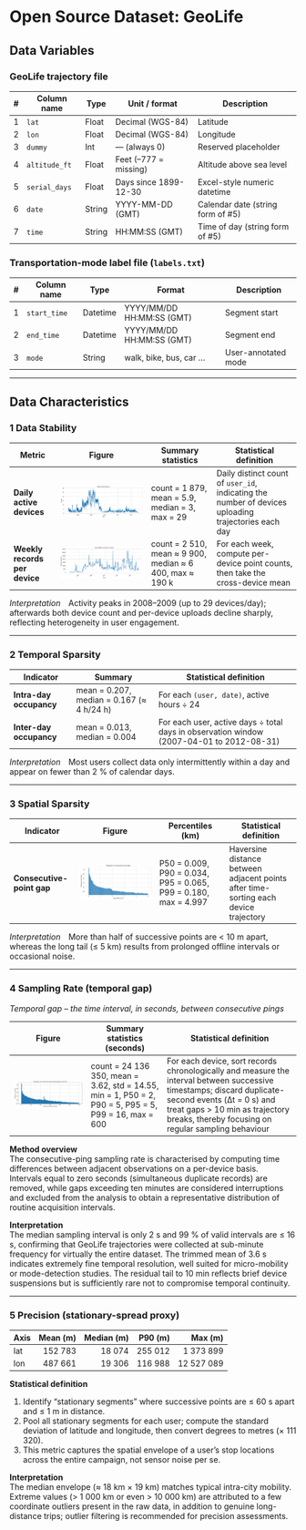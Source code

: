 # Open Source Dataset: GeoLife

## Data Variables

### **GeoLife trajectory file** 

| # | Column name   | Type   | Unit / format                | Description |
|---|---------------|--------|------------------------------|-------------|
| 1 | `lat`         | Float  | Decimal  (WGS-84)           | Latitude |
| 2 | `lon`         | Float  | Decimal (WGS-84)           | Longitude |
| 3 | `dummy`       | Int    | — (always 0)                 | Reserved placeholder |
| 4 | `altitude_ft` | Float  | Feet (–777 = missing)        | Altitude above sea level |
| 5 | `serial_days` | Float  | Days since 1899-12-30        | Excel-style numeric datetime |
| 6 | `date`        | String | YYYY-MM-DD (GMT)             | Calendar date (string form of #5) |
| 7 | `time`        | String | HH:MM:SS (GMT)               | Time of day (string form of #5) |

### **Transportation-mode label file** (`labels.txt`)

| # | Column name  | Type     | Format                    | Description |
|---|--------------|----------|---------------------------|-------------|
| 1 | `start_time` | Datetime | YYYY/MM/DD HH:MM:SS (GMT) | Segment start |
| 2 | `end_time`   | Datetime | YYYY/MM/DD HH:MM:SS (GMT) | Segment end |
| 3 | `mode`       | String   | walk, bike, bus, car …    | User-annotated mode |

---

## Data Characteristics

### **1 Data Stability**

| Metric | Figure | Summary statistics | Statistical definition |
|--------|--------|--------------------|------------------------|
| **Daily active devices** | ![Daily active devices](daily_active_device.png) | count = 1 879, mean = 5.9, median = 3, max = 29 | Daily distinct count of `user_id`, indicating the number of devices uploading trajectories each day |
| **Weekly records per device** | ![Avg weekly records](avg_weekly_records_per_device.png) | count = 2 510, mean ≈ 9 900, median ≈ 6 400, max ≈ 190 k | For each week, compute per-device point counts, then take the cross-device mean |

*Interpretation* Activity peaks in 2008–2009 (up to 29 devices/day); afterwards both device count and per-device uploads decline sharply, reflecting heterogeneity in user engagement.

---

### **2 Temporal Sparsity**

| Indicator | Summary | Statistical definition |
|-----------|---------|------------------------|
| **Intra-day occupancy** | mean = 0.207, median = 0.167 (≈ 4 h/24 h) | For each `(user, date)`, active hours ÷ 24 |
| **Inter-day occupancy** | mean = 0.013, median = 0.004 | For each user, active days ÷ total days in observation window (2007-04-01 to 2012-08-31) |

*Interpretation* Most users collect data only intermittently within a day and appear on fewer than 2 % of calendar days.

---

### **3 Spatial Sparsity**

| Indicator | Figure | Percentiles (km) | Statistical definition |
|-----------|--------|------------------|------------------------|
| **Consecutive-point gap** | ![Gap histogram](geolife_gap_hist.png) | P50 = 0.009, P90 = 0.034, P95 = 0.065, P99 = 0.180, max = 4.997 | Haversine distance between adjacent points after time-sorting each device trajectory |

*Interpretation* More than half of successive points are < 10 m apart, whereas the long tail (≤ 5 km) results from prolonged offline intervals or occasional noise.

---

### **4 Sampling Rate (temporal gap)**  
*Temporal gap – the time interval, in seconds, between consecutive pings*

| Figure | Summary statistics (seconds) | Statistical definition |
|--------|-----------------------------|------------------------|
| ![Gap-time histogram](geolife_gap_time_hist_clean.png) | count = 24 136 350, mean = 3.62, std = 14.55, min = 1, P50 = 2, P90 = 5, P95 = 5, P99 = 16, max = 600 | For each device, sort records chronologically and measure the interval between successive timestamps; discard duplicate-second events (Δt = 0 s) and treat gaps > 10 min as trajectory breaks, thereby focusing on regular sampling behaviour |

**Method overview**  
The consecutive-ping sampling rate is characterised by computing time differences between adjacent observations on a per-device basis.  
Intervals equal to zero seconds (simultaneous duplicate records) are removed, while gaps exceeding ten minutes are considered interruptions and excluded from the analysis to obtain a representative distribution of routine acquisition intervals.

**Interpretation**  
The median sampling interval is only 2 s and 99 % of valid intervals are ≤ 16 s, confirming that GeoLife trajectories were collected at sub-minute frequency for virtually the entire dataset. The trimmed mean of 3.6 s indicates extremely fine temporal resolution, well suited for micro-mobility or mode-detection studies. The residual tail to 10 min reflects brief device suspensions but is sufficiently rare not to compromise temporal continuity.

---

### **5 Precision (stationary-spread proxy)**

| Axis | Mean (m) | Median (m) | P90 (m) | Max (m) |
|------|---------:|-----------:|--------:|--------:|
| lat  | 152 783 | 18 074 | 255 012 | 1 373 899 |
| lon  | 487 661 | 19 306 | 116 988 | 12 527 089 |

**Statistical definition**  
1. Identify “stationary segments” where successive points are ≤ 60 s apart and ≤ 1 m in distance.  
2. Pool all stationary segments for each user; compute the standard deviation of latitude and longitude, then convert degrees to metres (× 111 320).  
3. This metric captures the spatial envelope of a user’s stop locations across the entire campaign, not sensor noise per se.

**Interpretation**  
The median envelope (≈ 18 km × 19 km) matches typical intra-city mobility. Extreme values (> 1 000 km or even > 10 000 km) are attributed to a few coordinate outliers present in the raw data, in addition to genuine long-distance trips; outlier filtering is recommended for precision assessments.
